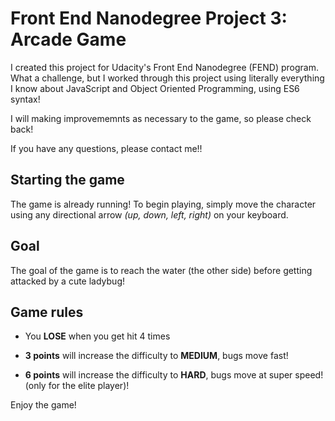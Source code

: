 # Front End Nanodegree Project 3: Arcade Game
I created this project for Udacity's Front End Nanodegree (FEND) program. What a challenge, but I worked through this project using literally everything I know about JavaScript and Object Oriented Programming, using ES6 syntax! 

I will making improvememnts as necessary to the game, so please check back!

If you have any questions, please contact me!!

## Starting the game
 The game is already running! To begin playing, simply move the character using any directional arrow _(up, down, left, right)_ on your keyboard.

 ## Goal
 The goal of the game is to reach the water (the other side) before getting attacked by a cute ladybug!

 ## Game rules
 * You **LOSE** when you get hit 4 times

 * **3 points** will increase the difficulty to **MEDIUM**, bugs move fast!

 * **6 points** will increase the difficulty to **HARD**, bugs move at super speed! (only for the elite player)!

 Enjoy the game!

